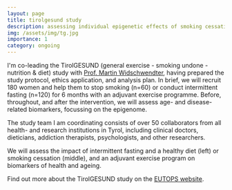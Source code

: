 ```yaml
---
layout: page
title: tirolgesund study
description: assessing individual epigenetic effects of smoking cessation and intermittent fasting
img: /assets/img/tg.jpg
importance: 1
category: ongoing
---
```


I'm co-leading the TirolGESUND (general exercise - smoking undone - nutrition & diet) study with <a href="https://eutops.institute/institute/leadership" target="_blank">Prof. Martin Widschwendter</a>, having prepared the study protocol, ethics application, and analysis plan. In brief, we will recruit 180 women and help them to stop smoking (n=60) or conduct intermittent fasting (n=120) for 6 months with an adjuvant exercise programme. Before, throughout, and after the intervention, we will assess age- and disease-related biomarkers, focussing on the epigenome.

The study team I am coordinating consists of over 50 collaborators from all health- and research institutions in Tyrol, including clinical doctors, dieticians, addiction therapists, psychologists, and other researchers.

<div class="row">
    <div class="col-sm mt-3 mt-md-0">
        <img class="img-fluid rounded z-depth-1" src="{{ '/assets/img/if.jpg' | relative_url }}" alt="" title="intermittent fasting"/>
    </div>
    <div class="col-sm mt-3 mt-md-0">
        <img class="img-fluid rounded z-depth-1" src="{{ '/assets/img/smoke_stop.jpg' | relative_url }}" alt="" title="smoking cessation"/>
    </div>
    <div class="col-sm mt-3 mt-md-0">
        <img class="img-fluid rounded z-depth-1" src="{{ '/assets/img/exercise.jpg' | relative_url }}" alt="" title="exercise"/>
    </div>
</div>
<div class="caption">
    We will assess the impact of intermittent fasting and a healthy diet (left) or smoking cessation (middle), and an adjuvant exercise program on biomarkers of health and ageing.
</div>

Find out more about the TirolGESUND study on the <a href="http://www.eutops.info/for-participants/tirolgesund" target="_blank">EUTOPS website</a>. 